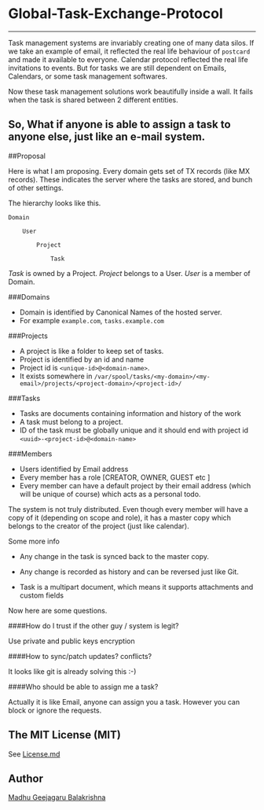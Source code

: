 # Global-Task-Exchange-Protocol
---

Task management systems are invariably creating one of many data silos. If we take an example of email, it reflected the real life behaviour of `postcard` and made it available to everyone. Calendar protocol reflected the real life invitations to events. But for tasks we are still dependent on Emails, Calendars, or some task management softwares.

Now these task management solutions work beautifully inside a wall. It fails when the task is shared between 2 different entities.

So, What if anyone is able to assign a task to anyone else, just like an e-mail system.
---

##Proposal

Here is what I am proposing. Every domain gets  set of TX records (like MX records). These indicates the server where the tasks are stored, and bunch of other settings.

The hierarchy looks like this.

	Domain

		User

			Project

				Task


*Task* is owned by a Project. *Project* belongs to a User. *User* is a member of Domain.

###Domains

- Domain is identified by Canonical Names of the hosted server.
- For example `example.com`, `tasks.example.com`

###Projects

- A project is like a folder to keep set of tasks.
- Project is identified by an id and name
- Project id is `<unique-id>@<domain-name>`.
- It exists somewhere in
	`/var/spool/tasks/<my-domain>/<my-email>/projects/<project-domain>/<project-id>/`

###Tasks

- Tasks are documents containing information and history of the work
- A task must belong to a project.
- ID of the task must be globally unique and it should end with project id `<uuid>-<project-id>@<domain-name>`

###Members

- Users identified by Email address
- Every member has a role [CREATOR, OWNER, GUEST etc ]
- Every member can have a default project by their email address (which will be unique of course) which acts as a personal todo.



The system is not truly distributed. Even though every member will have a copy of it (depending on scope and role), it has a master copy which belongs to the creator of the project (just like calendar).

Some more info

- Any change in the task is synced back to the master copy.

- Any change is recorded as history and can be reversed just like Git.

- Task is a multipart document, which means it supports attachments and custom fields

Now here are some questions.

####How do I trust if the other guy / system is legit?

Use private and public keys encryption

####How to sync/patch updates? conflicts?

It looks like git is already solving this :-)

####Who should be able to assign me a task?

Actually it is like Email, anyone can assign you a task. However you can block or ignore the requests.

## The MIT License (MIT)

See [License.md](https://github.com/madhugb/Global-Task-Exchange-Protocol/blob/master/LICENSE.md)

## Author

[Madhu Geejagaru Balakrishna](https://twitter.com/madospace "Follow @madospace on Twitter")
